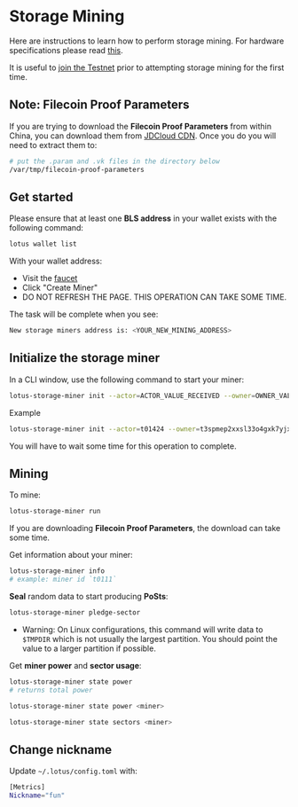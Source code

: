 # Storage Mining

Here are instructions to learn how to perform storage mining. For hardware specifications please read [this](https://docs.lotu.sh/en+hardware-mining).

It is useful to [join the Testnet](https://docs.lotu.sh/en+join-testnet) prior to attempting storage mining for the first time.

## Note: Filecoin Proof Parameters

If you are trying to download the **Filecoin Proof Parameters** from within China, you can download them from [JDCloud CDN](https://s3.cn-south-1.jdcloud-oss.com/proof-parameters/filecoin-proof-parameters-v20-testnet.tar.gz). Once you do you will need to extract them to:

```sh
# put the .param and .vk files in the directory below
/var/tmp/filecoin-proof-parameters
```

## Get started

Please ensure that at least one **BLS address** in your wallet exists with the following command:

```sh
lotus wallet list
```

With your wallet address:

- Visit the [faucet](https://lotus-faucet.kittyhawk.wtf/miner.html)
- Click "Create Miner"
- DO NOT REFRESH THE PAGE. THIS OPERATION CAN TAKE SOME TIME.

The task will be complete when you see:

```sh
New storage miners address is: <YOUR_NEW_MINING_ADDRESS>
```

## Initialize the storage miner

In a CLI window, use the following command to start your miner:

```sh
lotus-storage-miner init --actor=ACTOR_VALUE_RECEIVED --owner=OWNER_VALUE_RECEIVED
```

Example

```sh
lotus-storage-miner init --actor=t01424 --owner=t3spmep2xxsl33o4gxk7yjxcobyohzgj3vejzerug25iinbznpzob6a6kexcbeix73th6vjtzfq7boakfdtd6a
```

You will have to wait some time for this operation to complete.

## Mining

To mine:

```sh
lotus-storage-miner run
```

If you are downloading **Filecoin Proof Parameters**, the download can take some time.

Get information about your miner:

```sh
lotus-storage-miner info
# example: miner id `t0111`
```

**Seal** random data to start producing **PoSts**:

```sh
lotus-storage-miner pledge-sector
```

- Warning: On Linux configurations, this command will write data to `$TMPDIR` which is not usually the largest partition. You should point the value to a larger partition if possible.

Get **miner power** and **sector usage**:

```sh
lotus-storage-miner state power
# returns total power

lotus-storage-miner state power <miner>

lotus-storage-miner state sectors <miner>
```

## Change nickname

Update `~/.lotus/config.toml` with:

```sh
[Metrics]
Nickname="fun"
```
